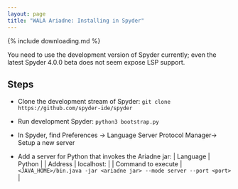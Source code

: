 ```yaml
---
layout: page
title: "WALA Ariadne: Installing in Spyder"
---
```


{% include downloading.md %}

 You need to use the development version of Spyder currently; even the
latest Spyder 4.0.0 beta does not seem expose LSP support.
 
## Steps

* Clone the development stream of Spyder: `git clone
https://github.com/spyder-ide/spyder`

* Run development Spyder: `python3 bootstrap.py`

* In Spyder, find Preferences -> Language
Server Protocol Manager-> Setup a new server

* Add a server for Python that invokes the Ariadne jar:
  | Language | Python |
  | Address | localhost:<port> |
  | Command to execute | `<JAVA_HOME>/bin.java -jar <ariadne jar> --mode server --port <port>` |
